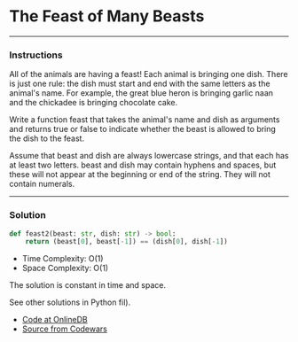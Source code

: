 # The Feast of Many Beasts

---
### Instructions

All of the animals are having a feast! Each animal is bringing one dish. 
There is just one rule: the dish must start and end with the same letters as the animal's name. 
For example, the great blue heron is bringing garlic naan and the chickadee is bringing chocolate cake.

Write a function feast that takes the animal's name and dish as arguments and returns true or false to indicate whether 
the beast is allowed to bring the dish to the feast.

Assume that beast and dish are always lowercase strings, and that each has at least two letters. 
beast and dish may contain hyphens and spaces, but these will not appear at the beginning or end of the string. 
They will not contain numerals.

---

### Solution

```py
def feast2(beast: str, dish: str) -> bool:   
    return (beast[0], beast[-1]) == (dish[0], dish[-1])
```

* Time Complexity: O(1)
* Space Complexity: O(1) 


The solution is constant in time and space.

See other solutions in Python fil).

* [Code at OnlineDB](https://onlinegdb.com/ZI1nNF2uv)
* [Source from Codewars](https://www.codewars.com/kata/5aa736a455f906981800360d/train/python)
